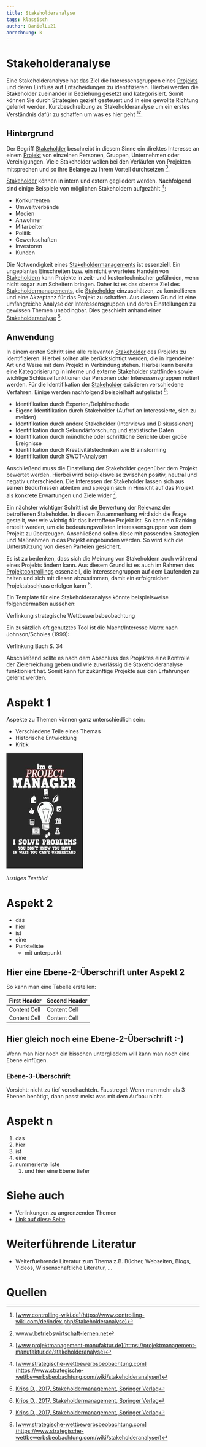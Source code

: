 ```yaml
---
title: Stakeholderanalyse
tags: klassisch
author: DanielLu21
anrechnung: k
---
```



# Stakeholderanalyse

Eine Stakeholderanalyse hat das Ziel die Interessensgruppen eines [Projekts](Projekt.md) und deren Einfluss auf Entscheidungen zu identifizieren. Hierbei werden die Stakeholder zueinander in Beziehung gesetzt und kategorisiert. Somit können Sie durch Strategien gezielt gesteuert und in eine gewollte Richtung gelenkt werden.
Kurzbeschreibung zu Stakeholderanalyse um ein erstes Verständnis dafür zu schaffen um was es hier geht [^1][^2].

## Hintergrund

Der Begriff [Stakeholder](Stakeholder.md) beschreibt in diesem Sinne ein direktes Interesse an einem [Projekt](Projekt.md) von einzelnen Personen, Gruppen, Unternehmen oder Vereinigungen. Viele Stakeholder wollen bei den Verläufen von Projekten mitsprechen und so ihre Belange zu Ihrem Vorteil durchsetzen [^3].

[Stakeholder](Stakeholder.md) können in intern und extern gegliedert werden. Nachfolgend sind einige Beispiele von möglichen Stakeholdern aufgezählt [^4]:

* Konkurrenten
*	Umweltverbände
*	Medien
*	Anwohner
*	Mitarbeiter
* Politik
*	Gewerkschaften
*	Investoren
*	Kunden

Die Notwendigkeit eines [Stakeholdermanagements](Stakeholdermanagement.md) ist essenziell. Ein ungeplantes Einschreiten bzw. ein nicht erwartetes Handeln von [Stakeholdern](Stakeholder.md) kann Projekte in zeit- und kostentechnischer gefährden, wenn nicht sogar zum Scheitern bringen. Daher ist es das oberste Ziel des [Stakeholdermanagements](Stakeholdermanagement.md), die [Stakeholder](Stakeholder.md) einzuschätzen, zu kontrollieren und eine Akzeptanz für das Projekt zu schaffen. Aus diesem Grund ist eine umfangreiche Analyse der Interessensgruppen und deren Einstellungen zu gewissen Themen unabdingbar. Dies geschieht anhand einer [Stakeholderanalyse](Stakeholderanalyse.md) [^5]. 

## Anwendung

In einem ersten Schritt sind alle relevanten [Stakeholder](Stakeholder.md) des Projekts zu identifizieren. Hierbei sollten alle berücksichtigt werden, die in irgendeiner Art und Weise mit dem Projekt in Verbindung stehen. Hierbei kann bereits eine Kategorisierung in interne und externe [Stakeholder](Stakeholder.md) stattfinden sowie wichtige Schlüsselfunktionen der Personen oder Interessensgruppen notiert werden. Für die Identifikation der [Stakeholder](Stakeholder.md) existieren verschiedene Verfahren. Einige werden nachfolgend beispielhaft aufgelistet [^5]:

* Identifikation durch Experten/Delphimethode 
* Eigene Identifikation durch Stakeholder (Aufruf an Interessierte, sich zu melden) 
* Identifikation durch andere Stakeholder (Interviews und Diskussionen) 
* Identifikation durch Sekundärforschung und statistische Daten 
* Identifikation durch mündliche oder schriftliche Berichte über große Ereignisse 
* Identifikation durch Kreativitätstechniken wie Brainstorming 
* Identifikation durch SWOT-Analysen 

Anschließend muss die Einstellung der Stakeholder gegenüber dem Projekt bewertet werden. Hierbei wird beispielsweise zwischen positiv, neutral und negativ unterschieden. Die Interessen der Stakeholder lassen sich aus seinen Bedürfnissen ableiten und spiegeln sich in Hinsicht auf das Projekt als konkrete Erwartungen und Ziele wider [^5].

Ein nächster wichtiger Schritt ist die Bewertung der Relevanz der betroffenen Stakeholder.  In diesem Zusammenhang wird sich die Frage gestellt, wer wie wichtig für das betroffene Projekt ist. So kann ein Ranking erstellt werden, um die bedeutungsvollsten Interessensgruppen von dem Projekt zu überzeugen. Anschließend sollen diese mit passenden Strategien und Maßnahmen in das Projekt eingebunden werden. So wird sich die Unterstützung von diesen Parteien gesichert.

Es ist zu bedenken, dass sich die Meinung von Stakeholdern auch während eines Projekts ändern kann. Aus diesem Grund ist es auch im Rahmen des [Projektcontrollings](Projektcontrolling.md) essenziell, die Interessengruppen auf dem Laufenden zu halten und sich mit diesen abzustimmen, damit ein erfolgreicher [Projektabschluss](Projektabschluss.md) erfolgen kann [^4].

Ein Template für eine Stakeholderanalyse könnte beispielsweise folgendermaßen aussehen:





Verlinkung strategische Wettbewerbsbeobachtung


Ein zusätzlich oft genutztes Tool ist die Macht/Interesse Matrx nach Johnson/Scholes (1999):



Verlinkung Buch S. 34


Abschließend sollte es nach dem Abschluss des Projektes eine Kontrolle der Zielerreichung geben und wie zuverlässig die Stakeholderanalyse funktioniert hat. Somit kann für zukünftige Projekte aus den Erfahrungen gelernt werden.



# Aspekt 1

Aspekte zu Themen können ganz unterschiedlich sein:

* Verschiedene Teile eines Themas 
* Historische Entwicklung
* Kritik 

![Beispielabbildung](Stakeholderanalyse/test-file.jpg)

*lustiges Testbild*

# Aspekt 2

* das
* hier 
* ist
* eine 
* Punkteliste
  - mit unterpunkt

## Hier eine Ebene-2-Überschrift unter Aspekt 2

So kann man eine Tabelle erstellen:

| First Header  | Second Header |
| ------------- | ------------- |
| Content Cell  | Content Cell  |
| Content Cell  | Content Cell  |

## Hier gleich noch eine Ebene-2-Überschrift :-)

Wenn man hier noch ein bisschen untergliedern will kann man noch eine Ebene einfügen.

### Ebene-3-Überschrift

Vorsicht: nicht zu tief verschachteln. Faustregel: Wenn man mehr als 3 
Ebenen benötigt, dann passt meist was mit dem Aufbau nicht.

# Aspekt n

1. das
2. hier 
4. ist 
4. eine
7. nummerierte liste
   1. und hier eine Ebene tiefer


# Siehe auch

* Verlinkungen zu angrenzenden Themen
* [Link auf diese Seite](Stakeholderanalyse.md)

# Weiterführende Literatur

* Weiterfuehrende Literatur zum Thema z.B. Bücher, Webseiten, Blogs, Videos, Wissenschaftliche Literatur, ...

# Quellen

[^1]: [www.controlling-wiki.de](https://www.controlling-wiki.com/de/index.php/Stakeholderanalyse)
[^2]: [wwww.betriebswirtschaft-lernen.net](https://www.betriebswirtschaft-lernen.net/erklaerung/stakeholderanalyse/)
[^3]: [www.projektmanagement-manufaktur.de](https://projektmanagement-manufaktur.de/stakeholderanalyse)
[^4]: [www.strategische-wettbewerbsbeobachtung.com](https://www.strategische-wettbewerbsbeobachtung.com/wiki/stakeholderanalyse/)
[^5]: [Krips D., 2017, Stakeholdermanagement, Springer Verlag](https://link.springer.com/book/10.1007/978-3-662-55634-4)
